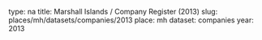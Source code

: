 type: na
title: Marshall Islands / Company Register (2013)
slug: places/mh/datasets/companies/2013
place: mh
dataset: companies
year: 2013

